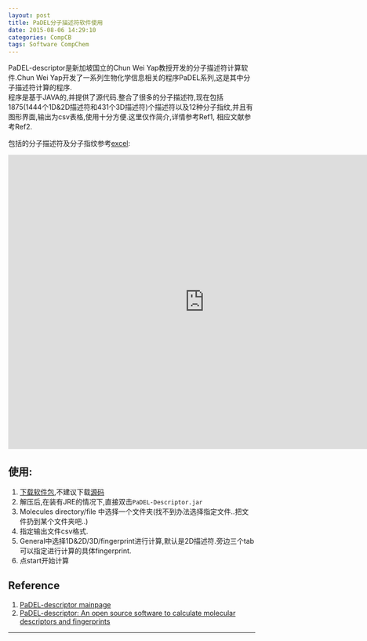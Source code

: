 ```yaml
---
layout: post
title: PaDEL分子描述符软件使用
date: 2015-08-06 14:29:10
categories: CompCB
tags: Software CompChem
---
```


PaDEL-descriptor是新加坡国立的Chun Wei Yap教授开发的分子描述符计算软件.Chun Wei Yap开发了一系列生物化学信息相关的程序PaDEL系列,这是其中分子描述符计算的程序.  
程序是基于JAVA的,并提供了源代码.整合了很多的分子描述符,现在包括1875(1444个1D&2D描述符和431个3D描述符)个描述符以及12种分子指纹,并且有图形界面,输出为csv表格,使用十分方便.这里仅作简介,详情参考Ref1, 相应文献参考Ref2.

包括的分子描述符及分子指纹参考[excel](http://www.yapcwsoft.com/dd/padeldescriptor/Descriptors.xls):  

<iframe src="https://sheet.zoho.com/view.do?url=http://www.yapcwsoft.com/dd/padeldescriptor/Descriptors.xls" style="width:800px; height:600px;" frameborder="0"></iframe>

## 使用:

1. [下载软件包](http://www.yapcwsoft.com/dd/padeldescriptor/PaDEL-Descriptor.zip),不建议下载[源码](http://www.yapcwsoft.com/dd/padeldescriptor/PaDEL-Descriptor_src.zip) 
2. 解压后,在装有JRE的情况下,直接双击`PaDEL-Descriptor.jar`
3. Molecules directory/file 中选择一个文件夹(找不到办法选择指定文件..把文件扔到某个文件夹吧..)
4. 指定输出文件csv格式.
5. General中选择1D&2D/3D/fingerprint进行计算,默认是2D描述符.旁边三个tab可以指定进行计算的具体fingerprint.
6. 点start开始计算

## Reference
1. [PaDEL-descriptor mainpage](http://www.yapcwsoft.com/dd/padeldescriptor/)
2. [PaDEL-descriptor: An open source software to calculate molecular descriptors and fingerprints](http://onlinelibrary.wiley.com/doi/10.1002/jcc.21707/abstract)

------

